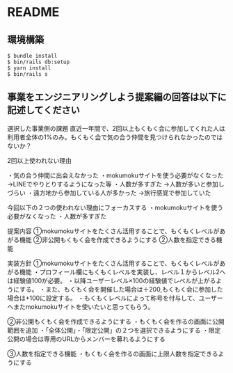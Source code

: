 # README

## 環境構築
```
$ bundle install
$ bin/rails db:setup
$ yarn install
$ bin/rails s
```

## 事業をエンジニアリングしよう提案編の回答は以下に記述してください

選択した事業側の課題
直近一年間で、2回以上もくもく会に参加してくれた人は利用者全体の1%のみ。もくもく会で気の合う仲間を見つけられなかったのではないか？

2回以上使われない理由

・気の合う仲間に出会えなかった
・mokumokuサイトを使う必要がなくなった
  →LINEでやりとりするようになった等
・人数が多すぎた
  →人数が多いと参加しづらい
・遠方地から参加している人が多かった
  →旅行感覚で参加していた

今回以下の２つの使われない理由にフォーカスする
・mokumokuサイトを使う必要がなくなった
・人数が多すぎた

提案内容
①mokumokuサイトをたくさん活用することで、もくもくレベルがあがる機能
②非公開もくもく会を作成できるようにする
②人数を指定できる機能

実装方針
①mokumokuサイトをたくさん活用することで、もくもくレベルがあがる機能
・プロフィール欄にもくもくレベルを実装し、レベル１からレベル2へは経験値100が必要。
・以降ユーザーレベル×100の経験値でレベルが上がるようにする。
・また、もくもく会を開催した場合は＋200,もくもく会に参加した場合は+100に設定する。
・もくもくレベルによって称号を付与して、ユーザーへまたmokumokuサイトを使いたいと思ってもらう。

②非公開もくもく会を作成できるようにする
・もくもく会を作るの画面に公開範囲を追加
・「全体公開」・「限定公開」の２つを選択できるようにする
・限定公開の場合は専用のURLからメンバーを募れるようにする

③人数を指定できる機能
・もくもく会を作るの画面に上限人数を指定できるようにする

